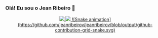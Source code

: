 ### Olá! Eu sou o Jean Ribeiro 👋

<div align="center">
  <a href="https://github.com/jeanribeirov">
  <img height="180em" src="https://github-readme-stats.vercel.app/api?username=jeanribeirov&show_icons=true&theme=dracula&include_all_commits=true&count_private=true"/>
  <img height="180em" src="https://github-readme-stats.vercel.app/api/top-langs/?username=jeanribeirov&layout=compact&langs_count=7&theme=dracula"/>
     ![Snake animation](https://github.com/jeanribeirov/jeanribeirov/blob/output/github-contribution-grid-snake.svg)
 
</div>
